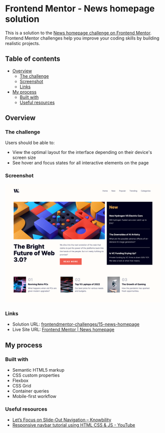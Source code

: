 # Frontend Mentor - News homepage solution

This is a solution to the [News homepage challenge on Frontend Mentor](https://www.frontendmentor.io/challenges/news-homepage-H6SWTa1MFl). Frontend Mentor challenges help you improve your coding skills by building realistic projects.

## Table of contents

- [Overview](#overview)
  - [The challenge](#the-challenge)
  - [Screenshot](#screenshot)
  - [Links](#links)
- [My process](#my-process)
  - [Built with](#built-with)
  - [Useful resources](#useful-resources)

## Overview

### The challenge

Users should be able to:

- View the optimal layout for the interface depending on their device's screen size
- See hover and focus states for all interactive elements on the page

### Screenshot

![Screenshot](./screenshot.png)

### Links

- Solution URL: [frontendmentor-challenges/15-news-homepage](https://github.com/david-tejada/frontendmentor-challenges/tree/main/15-news-homepage)
- Live Site URL: [Frontend Mentor | News homepage](https://glowing-malasada-643950.netlify.app/)

## My process

### Built with

- Semantic HTML5 markup
- CSS custom properties
- Flexbox
- CSS Grid
- Container queries
- Mobile-first workflow

### Useful resources

- [Let’s Focus on Slide-Out Navigation – Knowbility](https://knowbility.org/blog/2020/accessible-slide-menus)
- [Responsive navbar tutorial using HTML CSS & JS - YouTube](https://www.youtube.com/watch?v=HbBMp6yUXO0&t=2402s)
